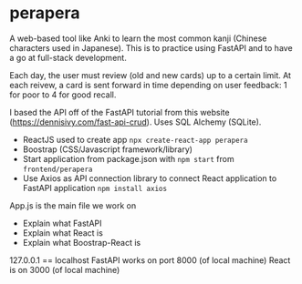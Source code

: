 # perapera
A web-based tool like Anki to learn the most common kanji (Chinese characters used in Japanese). This is to practice using FastAPI and to have a go at full-stack development.

Each day, the user must review (old and new cards) up to a certain limit. At each reivew, a card is sent forward in time depending on user feedback: 1 for poor to 4 for good recall.

I based the API off of the FastAPI tutorial from this website (https://dennisivy.com/fast-api-crud). Uses SQL Alchemy (SQLite).


- ReactJS used to create app `npx create-react-app perapera`
- Boostrap (CSS/Javascript framework/library)
- Start application from package.json with `npm start` from `frontend/perapera`
- Use Axios as API connection library to connect React application to FastAPI application `npm install axios`

App.js is the main file we work on

- Explain what FastAPI
- Explain what React is 
- Explain what Boostrap-React is


127.0.0.1 == localhost
FastAPI works on port 8000 (of local machine)
React is on 3000 (of local machine)